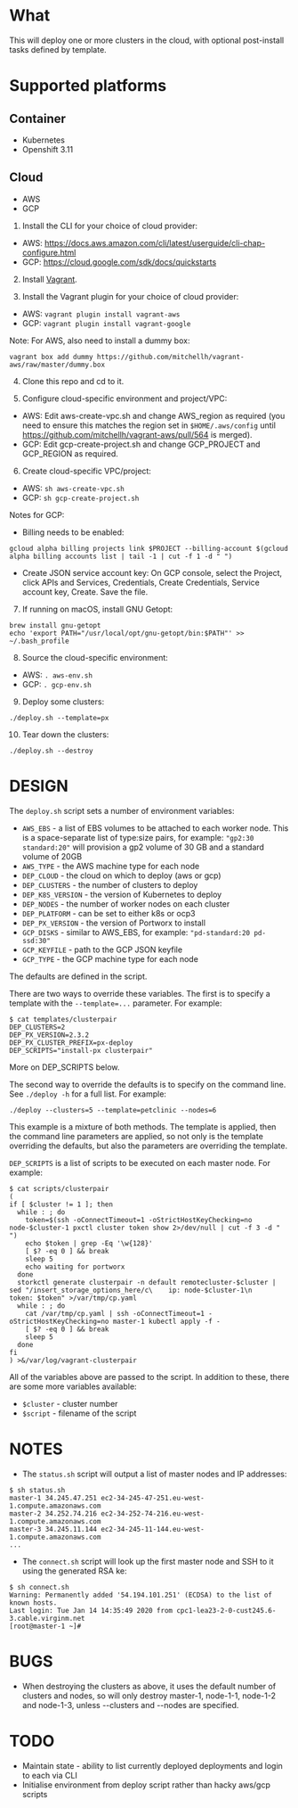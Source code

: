 # What

This will deploy one or more clusters in the cloud, with optional post-install tasks defined by template.

# Supported platforms

## Container
 * Kubernetes
 * Openshift 3.11

## Cloud
 * AWS
 * GCP

1. Install the CLI for your choice of cloud provider:
 * AWS: https://docs.aws.amazon.com/cli/latest/userguide/cli-chap-configure.html
 * GCP: https://cloud.google.com/sdk/docs/quickstarts

2. Install [Vagrant](https://www.vagrantup.com/downloads.html).

3. Install the Vagrant plugin for your choice of cloud provider:
 * AWS: `vagrant plugin install vagrant-aws`
 * GCP: `vagrant plugin install vagrant-google`

Note: For AWS, also need to install a dummy box:
```
vagrant box add dummy https://github.com/mitchellh/vagrant-aws/raw/master/dummy.box
```

4. Clone this repo and cd to it.

5. Configure cloud-specific environment and project/VPC:
 * AWS: Edit aws-create-vpc.sh and change AWS_region as required (you need to ensure this matches the region set in `$HOME/.aws/config` until https://github.com/mitchellh/vagrant-aws/pull/564 is merged).
 * GCP: Edit gcp-create-project.sh and change GCP_PROJECT and GCP_REGION as required.

6. Create cloud-specific VPC/project:
 * AWS: `sh aws-create-vpc.sh`
 * GCP: `sh gcp-create-project.sh`

Notes for GCP:
 * Billing needs to be enabled:
```
gcloud alpha billing projects link $PROJECT --billing-account $(gcloud alpha billing accounts list | tail -1 | cut -f 1 -d " ")
```
 * Create JSON service account key: On GCP console, select the Project, click APIs and Services, Credentials, Create Credentials, Service account key, Create. Save the file.

7. If running on macOS, install GNU Getopt:
```
brew install gnu-getopt
echo 'export PATH="/usr/local/opt/gnu-getopt/bin:$PATH"' >> ~/.bash_profile
```

8. Source the cloud-specific environment:
 * AWS: `. aws-env.sh`
 * GCP: `. gcp-env.sh`

9. Deploy some clusters:
```
./deploy.sh --template=px
```

10. Tear down the clusters:
```
./deploy.sh --destroy
```

# DESIGN

The `deploy.sh` script sets a number of environment variables:
 * `AWS_EBS` - a list of EBS volumes to be attached to each worker node. This is a space-separate list of type:size pairs, for example: `"gp2:30 standard:20"` will provision a gp2 volume of 30 GB and a standard volume of 20GB
 * `AWS_TYPE` - the AWS machine type for each node
 * `DEP_CLOUD` - the cloud on which to deploy (aws or gcp)
 * `DEP_CLUSTERS` - the number of clusters to deploy
 * `DEP_K8S_VERSION` - the version of Kubernetes to deploy
 * `DEP_NODES` - the number of worker nodes on each cluster
 * `DEP_PLATFORM` - can be set to either k8s or ocp3
 * `DEP_PX_VERSION` - the version of Portworx to install
 * `GCP_DISKS` - similar to AWS_EBS, for example: `"pd-standard:20 pd-ssd:30"`
 * `GCP_KEYFILE` - path to the GCP JSON keyfile
 * `GCP_TYPE` - the GCP machine type for each node

The defaults are defined in the script.

There are two ways to override these variables. The first is to specify a template with the `--template=...` parameter. For example:
```
$ cat templates/clusterpair
DEP_CLUSTERS=2
DEP_PX_VERSION=2.3.2
DEP_PX_CLUSTER_PREFIX=px-deploy
DEP_SCRIPTS="install-px clusterpair"
```

More on DEP_SCRIPTS below.

The second way to override the defaults is to specify on the command line. See `./deploy -h` for a full list. For example:
```
./deploy --clusters=5 --template=petclinic --nodes=6
```

This example is a mixture of both methods. The template is applied, then the command line parameters are applied, so not only is the template overriding the defaults, but also the parameters are overriding the template.

`DEP_SCRIPTS` is a list of scripts to be executed on each master node. For example:
```
$ cat scripts/clusterpair
(
if [ $cluster != 1 ]; then
  while : ; do
    token=$(ssh -oConnectTimeout=1 -oStrictHostKeyChecking=no node-$cluster-1 pxctl cluster token show 2>/dev/null | cut -f 3 -d " ")
    echo $token | grep -Eq '\w{128}'
    [ $? -eq 0 ] && break
    sleep 5
    echo waiting for portworx
  done
  storkctl generate clusterpair -n default remotecluster-$cluster | sed "/insert_storage_options_here/c\    ip: node-$cluster-1\n    token: $token" >/var/tmp/cp.yaml
  while : ; do
    cat /var/tmp/cp.yaml | ssh -oConnectTimeout=1 -oStrictHostKeyChecking=no master-1 kubectl apply -f -
    [ $? -eq 0 ] && break
    sleep 5
  done
fi
) >&/var/log/vagrant-clusterpair
```

All of the variables above are passed to the script. In addition to these, there are some more variables available:
 * `$cluster` - cluster number
 * `$script` - filename of the script

# NOTES

 * The `status.sh` script will output a list of master nodes and IP addresses:
```
$ sh status.sh
master-1 34.245.47.251 ec2-34-245-47-251.eu-west-1.compute.amazonaws.com
master-2 34.252.74.216 ec2-34-252-74-216.eu-west-1.compute.amazonaws.com
master-3 34.245.11.144 ec2-34-245-11-144.eu-west-1.compute.amazonaws.com
...
```

 * The `connect.sh` script will look up the first master node and SSH to it using the generated RSA ke:
```
$ sh connect.sh
Warning: Permanently added '54.194.101.251' (ECDSA) to the list of known hosts.
Last login: Tue Jan 14 14:35:49 2020 from cpc1-lea23-2-0-cust245.6-3.cable.virginm.net
[root@master-1 ~]#
```

# BUGS
 * When destroying the clusters as above, it uses the default number of clusters and nodes, so will only destroy master-1, node-1-1, node-1-2 and node-1-3, unless --clusters and --nodes are specified.

# TODO
 * Maintain state - ability to list currently deployed deployments and login to each via CLI
 * Initialise environment from deploy script rather than hacky aws/gcp scripts
